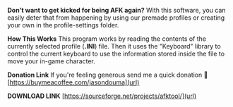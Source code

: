 **Don't want to get kicked for being AFK again?** With this software, you can easily deter that from happening by using our premade profiles or creating your own in the profile-settings folder.

**How This Works**
This program works by reading the contents of the currently selected profile (**.INI**) file. Then it uses the "Keyboard" library to control the current keyboard to use the information stored inside the file to move your in-game character.

**Donation Link**
If you're feeling generous send me a quick donation 💓
[https://buymeacoffee.com/jasondouma](url)

**DOWNLOAD LINK**
[https://sourceforge.net/projects/afktool/](url)
